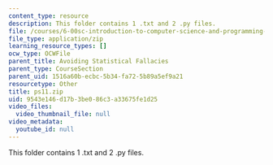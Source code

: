 ```yaml
---
content_type: resource
description: This folder contains 1 .txt and 2 .py files.
file: /courses/6-00sc-introduction-to-computer-science-and-programming-spring-2011/9543e146d17b3be086c3a33675fe1d25_ps11.zip
file_type: application/zip
learning_resource_types: []
ocw_type: OCWFile
parent_title: Avoiding Statistical Fallacies
parent_type: CourseSection
parent_uid: 1516a60b-ecbc-5b34-fa72-5b89a5ef9a21
resourcetype: Other
title: ps11.zip
uid: 9543e146-d17b-3be0-86c3-a33675fe1d25
video_files:
  video_thumbnail_file: null
video_metadata:
  youtube_id: null
---
```

This folder contains 1 .txt and 2 .py files.

